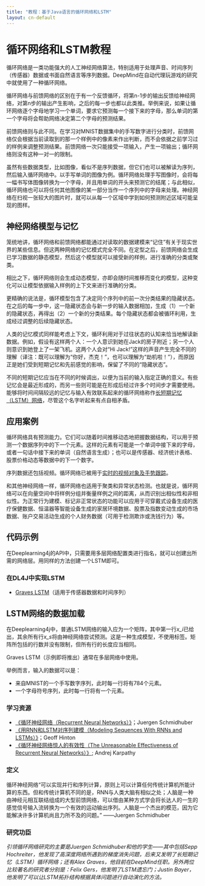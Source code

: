 ```yaml
---
title: "教程：基于Java语言的循环网络和LSTM"
layout: cn-default
---
```


# 循环网络和LSTM教程

循环网络是一类功能强大的人工神经网络算法，特别适用于处理声音、时间序列（传感器）数据或书面自然语言等序列数据。DeepMind在自动代理玩游戏的研究中就使用了一种循环网络。

循环网络与前馈网络的区别在于有一个反馈循环，将第n-1步的输出反馈给神经网络，对第n步的输出产生影响，之后的每一步也都以此类推。举例来说，如果让循环网络逐个字母地学习一个单词，要求它预测每一个接下来的字母，那么单词的第一个字母将会帮助网络决定第二个字母的预测结果。 

前馈网络则与此不同。在学习对MNIST数据集中的手写数字进行分类时，前馈网络仅会根据当前读取到的那一个样例中的像素来作出判断，而不会依据之前学习过的样例来调整预测结果。前馈网络一次只能接受一项输入，产生一项输出；循环网络则没有这种一对一的限制。

虽然有些数据类型，比如图像，看似不是序列数据，但它们也可以被解读为序列，然后输入循环网络中。以手写单词的图像为例。循环网络处理手写图像时，会将每一幅书写体图像转换为一个字母，并且用单词的开头来预测它的结尾；与此相似，循环网络也可以将任何其他图像的某一部分当作一个序列中的字母来处理。神经网络在扫视一张较大的图片时，就可以从每一个区域中学到如何预测附近区域可能呈现的图样。  

## 神经网络模型与记忆

笼统地讲，循环网络和前馈网络都能通过对读取的数据建模来“记住”有关于现实世界的某些信息。但这两种网络的记忆模式完全不同。在定型之后，前馈网络会生成已学习数据的静态模型，然后这个模型就可以接受新的样例，进行准确的分类或聚类。 

相比之下，循环网络则会生成动态模型，亦即会随时间推移而变化的模型，这种变化可以让模型依据输入样例的上下文来进行准确的分类。 

更精确的说法是，循环模型包含了决定同个序列中的前一次分类结果的隐藏状态。在之后的每一步中，这一隐藏状态会与新一步的输入数据相加，生成（1）一个新的隐藏状态，再得出（2）一个新的分类结果。每个隐藏状态都会被循环利用，生成经过调整的后续隐藏状态。 

人类的记忆模式同样能考虑上下文，循环利用对于过往状态的认知来恰当地解读新数据。例如，假设有这样两个人：一个人意识到她在Jack的房子附近；另一个人则意识到她登上了一架飞机。这两个人会对“Hi Jack!”这样的声音产生完全不同的理解（译注：既可以理解为“你好，杰克！”，也可以理解为“劫机啦！”），而原因正是她们受到短期记忆和先前感觉的影响，保留了不同的“隐藏状态”。 

不同的短期记忆应当在不同的时候调出，以便为当前的输入指定正确的意义。有些记忆会是最近形成的，而另一些则可能是在形成后经过许多个时间步才需要使用。能够将时间间隔较远的记忆与输入有效联系起来的循环网络称作[长短期记忆（LSTM）网络](./lstm.html)，尽管这个名字听起来有点自相矛盾。

## 应用案例

循环网络具有预测能力。它们可以随着时间推移动态地把握数据结构，可以用于预测一个数据序列中的下一个元素。这样的元素有可能是一个单词中接下来的字母，或者一句话中接下来的单词（自然语言生成）；也可以是传感器、经济统计表格、股票价格动态等数据中的下一个数字。

序列数据还包括视频。循环网络已被用于[实时的视频对象及手势跟踪](http://arxiv.org/abs/1503.08909)。

和其他神经网络一样，循环网络也适用于聚类和异常状态检测。也就是说，循环网络可以在向量空间中将样例分组并衡量样例之间的距离，从而识别出相似性和非相似性。为正常行为建模、标记非正常状态的功能可以应用于可穿戴式设备生成的医疗保健数据、恒温器等智能设备生成的家居环境数据、股票及指数变动生成的市场数据、账户交易活动生成的个人财务数据（可用于检测欺诈或洗钱行为）等。

## 代码示例

在Deeplearning4j的API中，只需要用多层网络配置类进行指名，就可以创建出所需的网络层。用同样的方法创建一个LSTM即可。 

<script src="https://gist-it.appspot.com/https://github.com/deeplearning4j/dl4j-examples/blob/master/src/main/java/org/deeplearning4j/examples/rnn/GravesLSTMCharModellingExample.java?slice=48:218"></script>

### 在DL4J中实现LSTM

* [Graves LSTM](https://github.com/deeplearning4j/dl4j-examples/blob/master/dl4j-examples/src/main/java/org/deeplearning4j/examples/recurrent/character/GravesLSTMCharModellingExample.java)（适用于传感器数据和时间序列）


## LSTM网络的数据加载

在Deeplearning4j中，普通LSTM网络的输入应为一个矩阵，其中第一行*x_i*已给出，其余所有行*x_s*将由神经网络尝试预测。这是一种生成模型，不使用标签。矩阵所包括的行数并没有限制，但所有行的长度应当相同。 

Graves LSTM（示例即将推出）通常在多层网络中使用。 

举例而言，输入的数据可以是： 

* 来自MNIST的一个手写数字序列，此时每一行将有784个元素。 
* 一个字母符号序列，此时每一行将有一个元素。  

### 学习资源

* [《循环神经网络（Recurrent Neural Networks）》](http://people.idsia.ch/~juergen/rnn.html)；Juergen Schmidhuber
* [《用RNN和LSTM对序列建模（Modeling Sequences With RNNs and LSTMs）》](https://class.coursera.org/neuralnets-2012-001/lecture/77)；Geoff Hinton
* [《循环神经网络惊人的有效性（The Unreasonable Effectiveness of Recurrent Neural Networks）》](https://karpathy.github.io/2015/05/21/rnn-effectiveness/); Andrej Karpathy

### 定义

循环神经网络“可以实现并行和序列计算，原则上可以计算任何传统计算机所能计算的东西。但和传统计算机不同的是，RNN与人类大脑有相似之处；人脑是一种由神经元相互联结组成的大型前馈网络，可以借由某种方式学会将长达人的一生的感觉信号输入流转换为一个有效的运动输出序列。人脑是一个杰出的模范，因为它能解决许多计算机尚且力所不及的问题。”  ——Juergen Schmidhuber

### 研究功臣

*引领循环网络研究的主要是Juergen Schmidhuber和他的学生——其中包括Sepp Hochreiter，他发现了高深度网络所遇到的梯度消失问题，后来又发明了长短期记忆（LSTM）循环网络；还有Alex Graves，他目前在DeepMind任职。另外两位比较著名的研究者分别是：Felix Gers，他发明了LSTM遗忘门；Justin Bayer，他发明了可以让LSTM拓扑结构根据具体问题进行自动演化的方法。*
